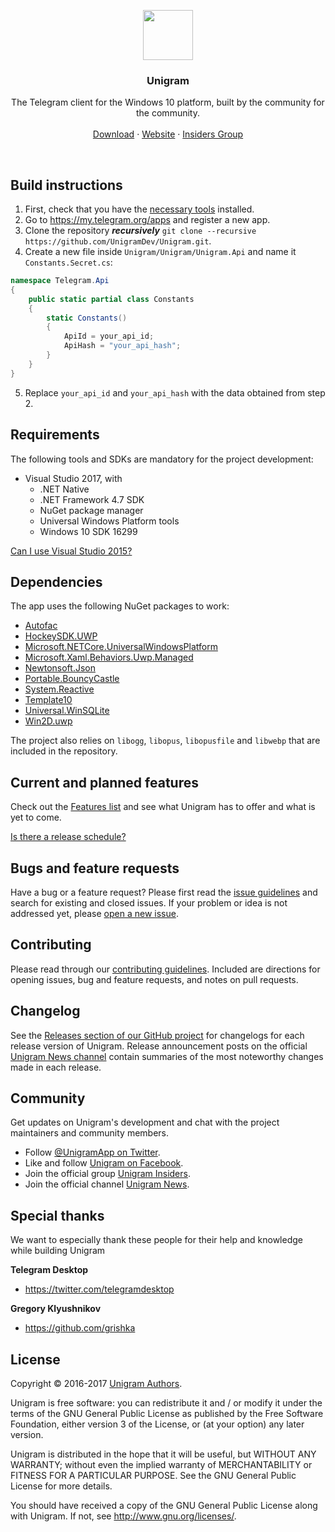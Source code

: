 <p align="center">
  <a href="http://unigram.me">
    <img src="https://raw.githubusercontent.com/UnigramDev/Unigram/develop/Unigram/Assets/StoreLogo/Release/StoreLogo.scale-200.png" width=80 height=80>
  </a>

  <h3 align="center">Unigram</h3>

  <p align="center">
    The Telegram client for the Windows 10 platform, built by the community for the community.
    <br>
    <br>
    <a href="https://www.microsoft.com/store/apps/9n97zckpd60q">Download</a>
    &middot;
    <a href="http://unigram.me">Website</a>
    &middot;
    <a href="https://t.me/joinchat/AAAAAD851oqVwhp9oy9WbQ">Insiders Group</a>
  </p>
</p>

<br>

## Build instructions
1. First, check that you have the [necessary tools](#requirements) installed.
2. Go to <https://my.telegram.org/apps> and register a new app.
3. Clone the repository __*recursively*__ `git clone --recursive https://github.com/UnigramDev/Unigram.git`.
4. Create a new file inside `Unigram/Unigram/Unigram.Api` and name it `Constants.Secret.cs`: 
```csharp
namespace Telegram.Api
{
    public static partial class Constants
    {
        static Constants()
        {
            ApiId = your_api_id;
            ApiHash = "your_api_hash";
        }
    }
}
```
5. Replace `your_api_id` and `your_api_hash` with the data obtained from step 2.

## Requirements
The following tools and SDKs are mandatory for the project development:
* Visual Studio 2017, with
    * .NET Native
    * .NET Framework 4.7 SDK
    * NuGet package manager
    * Universal Windows Platform tools
    * Windows 10 SDK 16299

[Can I use Visual Studio 2015?](https://github.com/UnigramDev/Unigram/wiki/FAQ:-Development#why-do-i-have-to-use-visual-studio-2017-cant-i-use-vs2015)

## Dependencies
The app uses the following NuGet packages to work:
* [Autofac](https://www.nuget.org/packages/Autofac/)
* [HockeySDK.UWP](https://www.nuget.org/packages/HockeySDK.UWP/)
* [Microsoft.NETCore.UniversalWindowsPlatform](https://www.nuget.org/packages/Microsoft.NETCore.UniversalWindowsPlatform/)
* [Microsoft.Xaml.Behaviors.Uwp.Managed](https://www.nuget.org/packages/Microsoft.Xaml.Behaviors.Uwp.Managed/)
* [Newtonsoft.Json](https://www.nuget.org/packages/Newtonsoft.Json/)
* [Portable.BouncyCastle](https://www.nuget.org/packages/Portable.BouncyCastle/)
* [System.Reactive](https://www.nuget.org/packages/System.Reactive/)
* [Template10](https://www.nuget.org/packages/Template10/)
* [Universal.WinSQLite](https://www.nuget.org/packages/Universal.WinSQLite/)
* [Win2D.uwp](https://www.nuget.org/packages/Win2D.uwp/)

The project also relies on `libogg`, `libopus`, `libopusfile` and `libwebp` that are included in the repository.

## Current and planned features
Check out the [Features list](https://github.com/UnigramDev/Unigram/wiki/Features) and see what Unigram has to offer and what is yet to come.

[Is there a release schedule?](https://github.com/UnigramDev/Unigram/wiki/FAQ:-General#when-will-i-have-a-new-build-release)

## Bugs and feature requests
Have a bug or a feature request? Please first read the [issue guidelines](https://github.com/UnigramDev/Unigram/blob/develop/CONTRIBUTING.md#using-the-issue-tracker) and search for existing and closed issues. If your problem or idea is not addressed yet, please [open a new issue](https://github.com/UnigramDev/Unigram/issues/new).

## Contributing
Please read through our [contributing guidelines](https://github.com/UnigramDev/Unigram/blob/develop/CONTRIBUTING.md). Included are directions for opening issues, bug and feature requests, and notes on pull requests.

## Changelog
See the [Releases section of our GitHub project](https://github.com/UnigramDev/Unigram/releases) for changelogs for each release version of Unigram. Release announcement posts on the official [Unigram News channel](https://t.me/unigram) contain summaries of the most noteworthy changes made in each release.

## Community
Get updates on Unigram's development and chat with the project maintainers and community members.

* Follow [@UnigramApp on Twitter](https://twitter.com/UnigramApp).
* Like and follow [Unigram on Facebook](https://www.facebook.com/UnigramApp/).
* Join the official group [Unigram Insiders](https://t.me/joinchat/AAAAAD851oqVwhp9oy9WbQ).
* Join the official channel [Unigram News](https://t.me/unigram).

## Special thanks
We want to especially thank these people for their help and knowledge while building Unigram

**Telegram Desktop**

- <https://twitter.com/telegramdesktop>

**Gregory Klyushnikov**

- <https://github.com/grishka>

## License
Copyright © 2016-2017 [Unigram Authors](https://github.com/UnigramDev/Unigram/graphs/contributors).

Unigram is free software: you can redistribute it and / or modify it under the terms of the GNU General Public License as published by the Free Software Foundation, either version 3 of the License, or (at your option) any later version.

Unigram is distributed in the hope that it will be useful, but WITHOUT ANY WARRANTY; without even the implied warranty of MERCHANTABILITY or FITNESS FOR A PARTICULAR PURPOSE. See the GNU General Public License for more details.

You should have received a copy of the GNU General Public License along with Unigram. If not, see http://www.gnu.org/licenses/.
